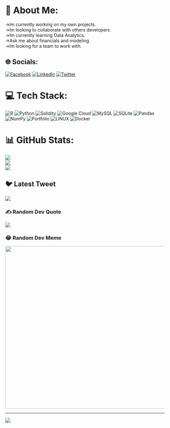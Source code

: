 # 💫 About Me:
→lm currently working on my own projects.<br>→lm looking to collaborate with others developers.<br>→lm currently learning Data Analytics.<br>→Ask me about financials and modeling.<br>→lm looking for a team to work with.<br>


## 🌐 Socials:
[![Facebook](https://img.shields.io/badge/Facebook-%231877F2.svg?logo=Facebook&logoColor=white)](https://facebook.com/megan.malagoncuquerella) [![LinkedIn](https://img.shields.io/badge/LinkedIn-%230077B5.svg?logo=linkedin&logoColor=white)](https://linkedin.com/in/megan-malagon-cuquerella-818099196/) [![Twitter](https://img.shields.io/badge/Twitter-%231DA1F2.svg?logo=Twitter&logoColor=white)](https://twitter.com/MeganMalagonCuq) 

# 💻 Tech Stack:
![R](https://img.shields.io/badge/r-%23276DC3.svg?style=for-the-badge&logo=r&logoColor=white) ![Python](https://img.shields.io/badge/python-3670A0?style=for-the-badge&logo=python&logoColor=ffdd54) ![Solidity](https://img.shields.io/badge/Solidity-%23363636.svg?style=for-the-badge&logo=solidity&logoColor=white) ![Google Cloud](https://img.shields.io/badge/Google%20Cloud-%234285F4.svg?style=for-the-badge&logo=google-cloud&logoColor=white) ![MySQL](https://img.shields.io/badge/mysql-%2300f.svg?style=for-the-badge&logo=mysql&logoColor=white) ![SQLite](https://img.shields.io/badge/sqlite-%2307405e.svg?style=for-the-badge&logo=sqlite&logoColor=white) ![Pandas](https://img.shields.io/badge/pandas-%23150458.svg?style=for-the-badge&logo=pandas&logoColor=white) ![NumPy](https://img.shields.io/badge/numpy-%23013243.svg?style=for-the-badge&logo=numpy&logoColor=white) ![Portfolio](https://img.shields.io/badge/Portfolio-%23000000.svg?style=for-the-badge&logo=firefox&logoColor=#FF7139) ![LINUX](https://img.shields.io/badge/Linux-FCC624?style=for-the-badge&logo=linux&logoColor=black) ![Docker](https://img.shields.io/badge/docker-%230db7ed.svg?style=for-the-badge&logo=docker&logoColor=white)
# 📊 GitHub Stats:
![](https://github-readme-stats.vercel.app/api?username=macumegan&theme=synthwave&hide_border=false&include_all_commits=false&count_private=false)<br/>
![](https://github-readme-streak-stats.herokuapp.com/?user=macumegan&theme=synthwave&hide_border=false)<br/>
![](https://github-readme-stats.vercel.app/api/top-langs/?username=macumegan&theme=synthwave&hide_border=false&include_all_commits=false&count_private=false&layout=compact)

## 🐦 Latest Tweet
[![](https://gtce.itsvg.in/api?username=MeganMalagonCuq)](https://github.com/VishwaGauravIn/github-twitter-card-embed)

### ✍️ Random Dev Quote
![](https://quotes-github-readme.vercel.app/api?type=horizontal&theme=tokyonight)

### 😂 Random Dev Meme
<img src="https://rm.up.railway.app/" width="512px"/>

---
[![](https://visitcount.itsvg.in/api?id=macumegan&icon=0&color=0)](https://visitcount.itsvg.in)

<!-- Proudly created with GPRM ( https://gprm.itsvg.in ) -->
